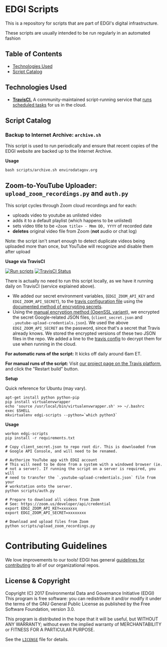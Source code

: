 # EDGI Scripts

This is a repository for scripts that are part of EDGI's digital
infrastructure.

These scripts are usually intended to be run regularly in an automated
fashion

## Table of Contents

- [Technologies Used](#technologies-used)
- [Script Catalog](#script-catalog)

## Technologies Used

* [**TravisCI.**][travis] A community-maintained script-running service
  that [runs scheduled tasks][travis-cron] for us in the cloud.

## Script Catalog

### Backup to Internet Archive: `archive.sh`

This script is used to run periodically and ensure that recent copies of
the EDGI website are backed up to the Internet Archive.

**Usage**

```
bash scripts/archive.sh envirodatagov.org
```

## Zoom-to-YouTube Uploader: `upload_zoom_recordings.py` and `auth.py`

This script cycles through Zoom cloud recordings and for each:

* uploads video to youtube as unlisted video
* adds it to a default playlist (which happens to be unlisted)
* sets video title to be `<Zoom title> - Mmm DD, YYYY` of recorded date
* **deletes** original video file from Zoom (**not** audio or chat log)

Note: the script isn't smart enough to detect duplicate videos being
uploaded more than once, but YouTube will recognize and disable them
after upload

**Usage via TravisCI**

[![Run scripts](https://img.shields.io/badge/scheduled%20scripts-RUN-44cc11.svg)](https://travis-ci.org/edgi-govdata-archiving/edgi-scripts)
[![TravisCI Status](https://img.shields.io/travis/edgi-govdata-archiving/edgi-scripts.svg?label=TravisCI)](https://travis-ci.org/edgi-govdata-archiving/edgi-scripts)

There is actually no need to run this script locally, as we have it
running daily on TravisCI (service explained above).

* We added our secret environment variables, (`EDGI_ZOOM_API_KEY` and
  `EDGI_ZOOM_API_SECRET`), to the [travis configuration
file][travis-config1] using the [documented method of encrypting
secrets][travis-enc].
* Using the [manual encryption method (OpenSSL
  variant)][travis-encfile], we encrypted the secret Google-related JSON
files, (`client_secret.json` and `.youtube-upload-credentials.json`). We
used the above `EDGI_ZOOM_API_SECRET` as the password, since that's a
secret that Travis already knows. We stored the encrypted versions of
these two JSON files in the repo. We added a line to the [travis
config][travis-config2] to decrypt them for use when running in the
cloud.

**For automatic runs of the script:** It kicks off daily around 6am ET.

**For manual runs of the script:** Visit [our project page on the Travis
platform][travis-proj], and click the "Restart build" button.

**Setup**

Quick reference for Ubuntu (may vary).

```
apt-get install python python-pip
pip install virtualenvwrapper
echo 'source /usr/local/bin/virtualenvwrapper.sh' >> ~/.bashrc
exec $SHELL
mkvirtualenv edgi-scripts --python=`which python3`
```

**Usage**

```
workon edgi-scripts
pip install -r requirements.txt

# Copy client_secret.json to repo root dir. This is downloaded from
# Google API Console, and will need to be renamed.

# Authorize YouTube app with EDGI account
# This will need to be done from a system with a windowed browser (ie.
# not a server). If running the script on a server is required, you will
# need to transfer the `.youtube-upload-credentials.json` file from your
# workstation onto the server.
python scripts/auth.py

# Prepare to download all videos from Zoom
# See: https://zoom.us/developer/api/credential
export EDGI_ZOOM_API_KEY=xxxxxxx
export EDGI_ZOOM_API_SECRET=xxxxxxxx

# Download and upload files from Zoom
python scripts/upload_zoom_recordings.py
```

# Contributing Guidelines

We love improvements to our tools! EDGI has general [guidelines for
contributing](https://github.com/edgi-govdata-archiving/overview/blob/master/CONTRIBUTING.md)
to all of our organizational repos.

## License & Copyright

Copyright (C) 2017 Environmental Data and Governance Initiative (EDGI)
This program is free software: you can redistribute it and/or modify it
under the terms of the GNU General Public License as published by the
Free Software Foundation, version 3.0.

This program is distributed in the hope that it will be useful, but
WITHOUT ANY WARRANTY; without even the implied warranty of
MERCHANTABILITY or FITNESS FOR A PARTICULAR PURPOSE.

See the [`LICENSE`](/LICENSE) file for details.

<!-- Links -->
[travis]: https://docs.travis-ci.com/user/for-beginners/
[travis-cron]: https://blog.travis-ci.com/2016-12-06-the-crons-are-here
[travis-enc]: https://docs.travis-ci.com/user/encryption-keys/
[travis-encfile]: https://docs.travis-ci.com/user/encrypting-files/#Manual-Encryption
[travis-config1]: https://github.com/edgi-govdata-archiving/edgi-scripts/blob/travis-cron/.travis.yml#L8-L11
[travis-config2]: https://github.com/edgi-govdata-archiving/edgi-scripts/blob/travis-cron/.travis.yml#L14-L15
[travis-proj]: https://travis-ci.org/edgi-govdata-archiving/edgi-scripts
